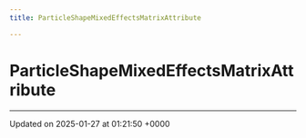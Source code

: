 ```yaml
---
title: ParticleShapeMixedEffectsMatrixAttribute

---
```


# ParticleShapeMixedEffectsMatrixAttribute





-------------------------------

Updated on 2025-01-27 at 01:21:50 +0000